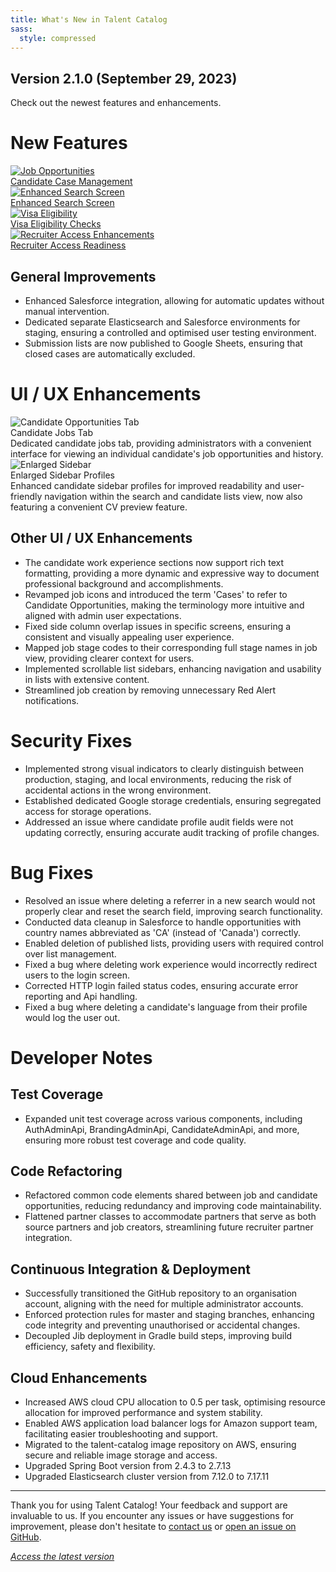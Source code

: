 ```yaml
---
title: What's New in Talent Catalog
sass:
  style: compressed
---
```


## Version 2.1.0 (September 29, 2023)

Check out the newest features and enhancements.

# New Features

<div class="card-container">

  <a href="./v210/candidate_opportunities" class="card">
    <img src="./assets/images/v210/CandidateOpportunities.png" alt="Job Opportunities" class="card-image">
    <div class="card-title">Candidate Case Management</div>
  </a>
  
  <a href="./v210/enhanced_search" class="card">
    <img src="./assets/images/v210/EnhancedSearch.png" alt="Enhanced Search Screen" class="card-image">
    <div class="card-title">Enhanced Search Screen</div>
  </a>

</div>

<div class="card-container">

  <a href="./v210/visa_eligibility_details" class="card">
    <img src="./assets/images/v210/CanadaVisaCheckOverview.png" alt="Visa Eligibility" class="card-image">
    <div class="card-title">Visa Eligibility Checks</div>
  </a>

  <a href="./v210/recruiter_access_related_enhancements" class="card">
    <img src="./assets/images/v210/JobCreator.png" alt="Recruiter Access Enhancements" class="card-image">
    <div class="card-title">Recruiter Access Readiness</div>
  </a>

</div>

## General Improvements

- Enhanced Salesforce integration, allowing for automatic updates without manual intervention.
- Dedicated separate Elasticsearch and Salesforce environments for staging, ensuring a controlled and optimised
  user testing environment.
- Submission lists are now published to Google Sheets, ensuring that closed cases are automatically excluded.


# UI / UX Enhancements

<div class="card-container">

  <div class="card-no-border">
    <img src="./assets/images/v210/CandidateOpportunitiesTab.png" alt="Candidate Opportunities Tab" class="card-image">
    <div class="card-body">
      <div class="card-title">Candidate Jobs Tab</div>
      <div class="card-description">
        Dedicated candidate jobs tab, providing administrators with a convenient interface for viewing an individual 
        candidate's job opportunities and history.
      </div>
    </div>
  </div>

  <div class="card-no-border">
    <img src="./assets/images/v210/EnlargedSidebarProfiles.png" alt="Enlarged Sidebar" class="card-image">
    <div class="card-body">
      <div class="card-title">Enlarged Sidebar Profiles</div>
      <div class="card-description">
        Enhanced candidate sidebar profiles for improved readability and user-friendly navigation within the search and 
        candidate lists view, now also featuring a convenient CV preview feature.
      </div>
    </div>
  </div>

</div>

## Other UI / UX Enhancements

- The candidate work experience sections now support rich text formatting, providing a more dynamic and expressive
way to document professional background and accomplishments.
- Revamped job icons and introduced the term 'Cases' to refer to Candidate Opportunities, making the terminology more 
intuitive and aligned with admin user expectations.
- Fixed side column overlap issues in specific screens, ensuring a consistent and visually appealing user experience.
- Mapped job stage codes to their corresponding full stage names in job view, providing clearer context for users.
- Implemented scrollable list sidebars, enhancing navigation and usability in lists with extensive content.
- Streamlined job creation by removing unnecessary Red Alert notifications.


# Security Fixes

- Implemented strong visual indicators to clearly distinguish between production, staging, and local environments, 
reducing the risk of accidental actions in the wrong environment.
- Established dedicated Google storage credentials, ensuring segregated access for storage operations.
- Addressed an issue where candidate profile audit fields were not updating correctly, ensuring accurate audit tracking
  of profile changes.


# Bug Fixes

- Resolved an issue where deleting a referrer in a new search would not properly clear and reset the search field, 
improving search functionality.
- Conducted data cleanup in Salesforce to handle opportunities with country names abbreviated as 'CA' (instead of 
'Canada') correctly.
- Enabled deletion of published lists, providing users with required control over list management.
- Fixed a bug where deleting work experience would incorrectly redirect users to the login screen.
- Corrected HTTP login failed status codes, ensuring accurate error reporting and Api handling.
- Fixed a bug where deleting a candidate's language from their profile would log the user out.


# Developer Notes

## Test Coverage

- Expanded unit test coverage across various components, including AuthAdminApi, BrandingAdminApi, CandidateAdminApi, 
and more, ensuring more robust test coverage and code quality.

## Code Refactoring
- Refactored common code elements shared between job and candidate opportunities, reducing redundancy and improving
  code maintainability.
- Flattened partner classes to accommodate partners that serve as both source partners and job creators, streamlining
  future recruiter partner integration.

## Continuous Integration & Deployment
- Successfully transitioned the GitHub repository to an organisation account, aligning with the need for multiple
  administrator accounts.
- Enforced protection rules for master and staging branches, enhancing code integrity and preventing unauthorised or 
accidental changes.
- Decoupled Jib deployment in Gradle build steps, improving build efficiency, safety and flexibility.

## Cloud Enhancements
- Increased AWS cloud CPU allocation to 0.5 per task, optimising resource allocation for improved performance and system
  stability.
- Enabled AWS application load balancer logs for Amazon support team, facilitating easier troubleshooting and support.
- Migrated to the talent-catalog image repository on AWS, ensuring secure and reliable image storage and access.
- Upgraded Spring Boot version from 2.4.3 to 2.7.13
- Upgraded Elasticsearch cluster version from 7.12.0 to 7.17.11



---

Thank you for using Talent Catalog! Your feedback and support are invaluable to us. If you encounter any issues or have 
suggestions for improvement, please don't hesitate to [contact us](mailto:support@talentcatalog.net) or 
[open an issue on GitHub](https://github.com/Talent-Catalog/talentcatalog/issues).

*[Access the latest version](https://tctalent.org/admin-portal/login)*
